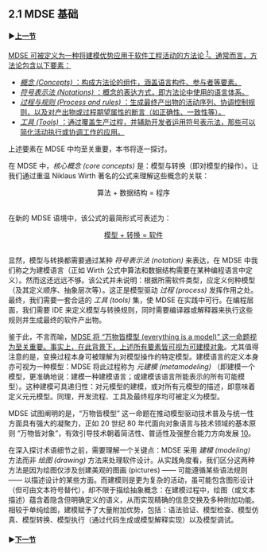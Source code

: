 ## 2.1 MDSE 基础

#### ▶[上一节](0.md)

<ins>MDSE 可被定义为一种将建模优势应用于软件工程活动的方法论 <sup>[1](0.md#1)</sup>。通常而言，方法论包含以下要素：</ins>
- <ins>*概念 (Concepts)* ：构成方法论的组件，涵盖语言构件、参与者等要素。</ins>
- <ins>*符号表示法 (Notations)* ：概念的表达方式，即方法论中使用的语言体系。</ins>
- <ins>*过程与规则 (Process and rules)* ：生成最终产出物的活动序列、协调控制规则，以及对产出物或过程期望属性的断言（如正确性、一致性等）。</ins>
- <ins>*工具 (Tools)* ：通过覆盖生产过程，并辅助开发者运用符号表示法，那些可以简化活动执行或协调工作的应用。</ins>

上述要素在 MDSE 中均至关重要，本书将逐一探讨。

在 MDSE 中，*核心概念 (core concepts)* 是：模型与转换（即对模型的操作）。让我们通过重温 Niklaus Wirth 著名的公式来理解这些概念的关联：

<center>算法 + 数据结构 = 程序</center></br>

在新的 MDSE 语境中，该公式的最简形式可表述为：

<center><ins>模型 + 转换 = 软件</ins></center></br>

显然，模型与转换都需要通过某种 *符号表示法 (notation)* 来表达，在 MDSE 中我们称之为建模语言（正如 Wirth 公式中算法和数据结构需要在某种编程语言中定义）。然而这还远远不够。该公式并未说明：根据所需软件类型，应定义何种模型（及其定义顺序、抽象层次等）。这正是模型驱动 *过程 (process)* 发挥作用之处。最终，我们需要一套合适的 *工具 (tools)* 集，使 MDSE 在实践中可行。在编程层面，我们需要 IDE 来定义模型与转换规则，同时需要编译器或解释器来执行这些规则并生成最终的软件产出物。

鉴于此，不言而喻，<ins>MDSE 将 “万物皆模型 (everything is a model)” 这一命题视为至关重要。事实上，在此背景下，上述所有要素皆可视为可建模对象</ins>。尤其值得注意的是，变换过程本身可被理解为对模型操作的特定模型。建模语言的定义本身亦可视为一种模型：MDSE 将此过程称为 *元建模 (metamodeling)* （即建模一个模型，更准确地说：建模一种建模语言；或建模该语言所能表示的所有可能模型）。这种建模可具递归性：对元模型的建模，或对所有元模型的描述，即意味着定义元元模型。同理，开发流程、工具及最终程序均可被定义为模型。

MDSE 试图阐明的是，“万物皆模型” 这一命题在推动模型驱动技术普及与统一性方面具有强大的凝聚力，正如 20 世纪 80 年代面向对象语言与技术领域的基本原则 “万物皆对象”，有效引导技术朝着简洁性、普适性及强整合能力方向发展 [10](../bibliography.md#10)。

在深入探讨术语细节之前，需要理解一个关键点：MDSE 采用 *建模 (modeling)* 方法而非 *绘图 (drawing)* 方法来处理软件设计。从实践角度看，我们区分这两种方法是因为绘图仅涉及创建美观的图画 (pictures) —— 可能遵循某些语法规则 —— 以描述设计的某些方面。而建模则是更为复杂的活动，虽可能包含图形设计（但可由文本符号替代），却不限于描绘抽象概念：在建模过程中，绘图（或文本描述）蕴含着隐含但明确定义的语义，从而实现精确的信息交换及多种附加功能。相较于单纯绘图，建模赋予了大量附加优势，包括：语法验证、模型检查、模型仿真、模型转换、模型执行（通过代码生成或模型解释实现）以及模型调试。

#### ▶[下一节](2.md)

